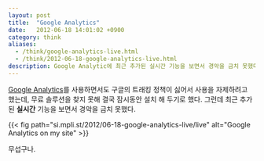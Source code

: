 ```yaml
---
layout: post
title:  "Google Analytics"
date:   2012-06-18 14:01:02 +0900
category: think
aliases:
  - /think/google-analytics-live.html
  - /think/2012-06-18-google-analytics-live.html
description: Google Analytic에 최근 추가된 실시간 기능을 보면서 경악을 금치 못했다.
---
```


[Google Analytics](https://analytics.google.com/)를 사용하면서도 구글의 트래킹 정책이 싫어서 사용을 자제하려고 했는데, 무료 솔루션을 찾지 못해 결국 잠시동안 설치 해 두기로 했다. 그런데 최근 추가된 **실시간** 기능을 보면서 경악을 금치 못했다.

{{< fig path="si.mpli.st/2012/06-18-google-analytics-live/live" alt="Google Analytics on my site" >}}

무섭구나.
